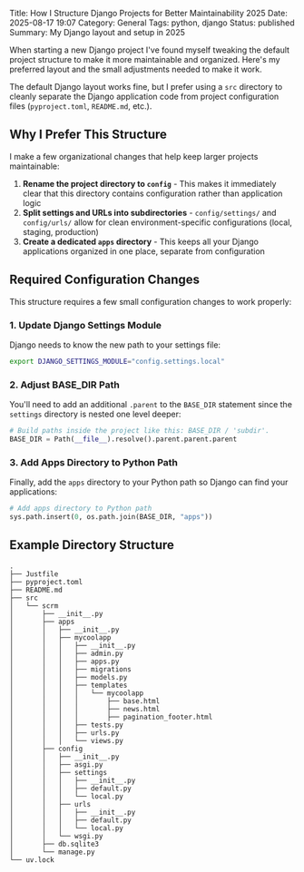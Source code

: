 Title: How I Structure Django Projects for Better Maintainability 2025
Date: 2025-08-17 19:07
Category: General
Tags: python, django
Status: published
Summary: My Django layout and setup in 2025

When starting a new Django project I've found myself tweaking the default project structure to make it more maintainable and organized. Here's my preferred layout and the small adjustments needed to make it work.

The default Django layout works fine, but I prefer using a `src` directory to cleanly separate the Django application code from project configuration files (`pyproject.toml`, `README.md`, etc.).

## Why I Prefer This Structure

I make a few organizational changes that help keep larger projects maintainable:

1. **Rename the project directory to `config`** - This makes it immediately clear that this directory contains configuration rather than application logic
2. **Split settings and URLs into subdirectories** - `config/settings/` and `config/urls/` allow for clean environment-specific configurations (local, staging, production)
3. **Create a dedicated `apps` directory** - This keeps all your Django applications organized in one place, separate from configuration

## Required Configuration Changes

This structure requires a few small configuration changes to work properly:

### 1. Update Django Settings Module

Django needs to know the new path to your settings file:

```bash
export DJANGO_SETTINGS_MODULE="config.settings.local"
```

### 2. Adjust BASE_DIR Path

You'll need to add an additional `.parent` to the `BASE_DIR` statement since the `settings` directory is nested one level deeper:

```python
# Build paths inside the project like this: BASE_DIR / 'subdir'.
BASE_DIR = Path(__file__).resolve().parent.parent.parent
```

### 3. Add Apps Directory to Python Path

Finally, add the `apps` directory to your Python path so Django can find your applications:

```python
# Add apps directory to Python path
sys.path.insert(0, os.path.join(BASE_DIR, "apps"))
```

## Example Directory Structure

```
.
├── Justfile
├── pyproject.toml
├── README.md
├── src
│   └── scrm
│       ├── __init__.py
│       ├── apps
│       │   ├── __init__.py
│       │   ├── mycoolapp
│       │   │   ├── __init__.py
│       │   │   ├── admin.py
│       │   │   ├── apps.py
│       │   │   ├── migrations
│       │   │   ├── models.py
│       │   │   ├── templates
│       │   │   │   └── mycoolapp
│       │   │   │       ├── base.html
│       │   │   │       ├── news.html
│       │   │   │       ├── pagination_footer.html
│       │   │   ├── tests.py
│       │   │   ├── urls.py
│       │   │   └── views.py
│       ├── config
│       │   ├── __init__.py
│       │   ├── asgi.py
│       │   ├── settings
│       │   │   ├── __init__.py
│       │   │   ├── default.py
│       │   │   └── local.py
│       │   ├── urls
│       │   │   ├── __init__.py
│       │   │   ├── default.py
│       │   │   └── local.py
│       │   └── wsgi.py
│       ├── db.sqlite3
│       └── manage.py
└── uv.lock

```
